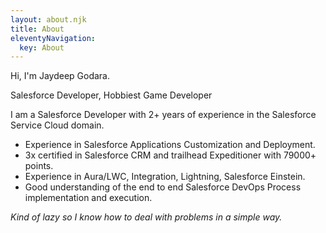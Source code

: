 ```yaml
---
layout: about.njk
title: About
eleventyNavigation:
  key: About
---
```

Hi, I'm Jaydeep Godara.

Salesforce Developer, Hobbiest Game Developer

I am a Salesforce Developer with 2+ years of experience in the Salesforce Service Cloud domain.

- Experience in Salesforce Applications Customization and Deployment.
- 3x certified in Salesforce CRM and trailhead Expeditioner with 79000+ points.
- Experience in Aura/LWC, Integration, Lightning, Salesforce Einstein.
- Good understanding of the end to end Salesforce DevOps Process implementation and execution.

*Kind of lazy so I know how to deal with problems in a simple way.*
